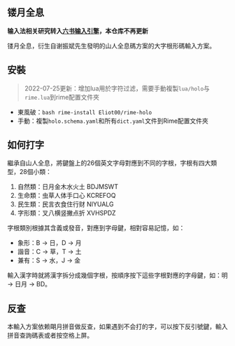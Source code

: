 ## 镂月全息

**输入法相关研究转入[六书输入引擎](https://github.com/Eliot00/liushu)，本仓库不再更新**

镂月全息，衍生自谢振斌先生發明的山人全息碼方案的大字根形碼輸入方案。

## 安裝

> 2022-07-25更新：增加lua用於字符过滤，需要手動複製`lua/holo`与`rime.lua`到rime配置文件夾

* 東風破：`bash rime-install Eliot00/rime-holo`
* 手動：複製`holo.schema.yaml`和所有`dict.yaml`文件到Rime配置文件夾

## 如何打字

繼承自山人全息，將鍵盤上的26個英文字母對應到不同的字根，字根有四大類型，28個小類：

1. 自然類：日月金木水火土 BDJMSWT
2. 生命類：虫草人体手口心 KCREFOQ
3. 民生類：民言衣食住行财 NIYUALG
4. 字形類：叉八横竖撇点折 XVHSPDZ

字根類別根據其含義或發音，對應到字母鍵，相對容易記憶，如：

- 象形：B -> 日，D -> 月
- 諧音：C -> 草，T -> 土
- 兼有：S -> 水，J -> 金

輸入漢字時就將漢字拆分成幾個字根，按順序按下這些字根對應的字母鍵，如：明 -> 日月 -> BD。

## 反查

本輸入方案依赖朙月拼音做反查，如果遇到不会打的字，可以按下反引號鍵，輸入拼音查詢碼表或者按空格上屏。
